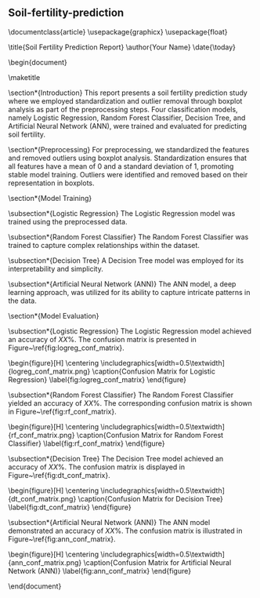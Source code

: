## Soil-fertility-prediction

\documentclass{article}
\usepackage{graphicx}
\usepackage{float}

\title{Soil Fertility Prediction Report}
\author{Your Name}
\date{\today}

\begin{document}

\maketitle

\section*{Introduction}
This report presents a soil fertility prediction study where we employed standardization and outlier removal through boxplot analysis as part of the preprocessing steps. Four classification models, namely Logistic Regression, Random Forest Classifier, Decision Tree, and Artificial Neural Network (ANN), were trained and evaluated for predicting soil fertility.

\section*{Preprocessing}
For preprocessing, we standardized the features and removed outliers using boxplot analysis. Standardization ensures that all features have a mean of 0 and a standard deviation of 1, promoting stable model training. Outliers were identified and removed based on their representation in boxplots.

\section*{Model Training}

\subsection*{Logistic Regression}
The Logistic Regression model was trained using the preprocessed data.

\subsection*{Random Forest Classifier}
The Random Forest Classifier was trained to capture complex relationships within the dataset.

\subsection*{Decision Tree}
A Decision Tree model was employed for its interpretability and simplicity.

\subsection*{Artificial Neural Network (ANN)}
The ANN model, a deep learning approach, was utilized for its ability to capture intricate patterns in the data.

\section*{Model Evaluation}

\subsection*{Logistic Regression}
The Logistic Regression model achieved an accuracy of $XX\%$. The confusion matrix is presented in Figure~\ref{fig:logreg_conf_matrix}.

\begin{figure}[H]
    \centering
    \includegraphics[width=0.5\textwidth]{logreg_conf_matrix.png}
    \caption{Confusion Matrix for Logistic Regression}
    \label{fig:logreg_conf_matrix}
\end{figure}

\subsection*{Random Forest Classifier}
The Random Forest Classifier yielded an accuracy of $XX\%$. The corresponding confusion matrix is shown in Figure~\ref{fig:rf_conf_matrix}.

\begin{figure}[H]
    \centering
    \includegraphics[width=0.5\textwidth]{rf_conf_matrix.png}
    \caption{Confusion Matrix for Random Forest Classifier}
    \label{fig:rf_conf_matrix}
\end{figure}

\subsection*{Decision Tree}
The Decision Tree model achieved an accuracy of $XX\%$. The confusion matrix is displayed in Figure~\ref{fig:dt_conf_matrix}.

\begin{figure}[H]
    \centering
    \includegraphics[width=0.5\textwidth]{dt_conf_matrix.png}
    \caption{Confusion Matrix for Decision Tree}
    \label{fig:dt_conf_matrix}
\end{figure}

\subsection*{Artificial Neural Network (ANN)}
The ANN model demonstrated an accuracy of $XX\%$. The confusion matrix is illustrated in Figure~\ref{fig:ann_conf_matrix}.

\begin{figure}[H]
    \centering
    \includegraphics[width=0.5\textwidth]{ann_conf_matrix.png}
    \caption{Confusion Matrix for Artificial Neural Network (ANN)}
    \label{fig:ann_conf_matrix}
\end{figure}

\end{document}
